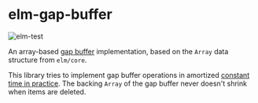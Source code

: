# elm-gap-buffer

![elm-test](https://github.com/alexandrepiveteau/elm-gap-buffer/workflows/elm-test/badge.svg?branch=master)

An array-based [gap buffer](https://en.wikipedia.org/wiki/Gap_buffer) implementation, based on
the `Array` data structure from `elm/core`.

This library tries to implement gap buffer operations in amortized
[constant time in practice](https://elm-lang.org/news/0.12.1). The backing `Array` of the gap buffer
never doesn't shrink when items are deleted.
